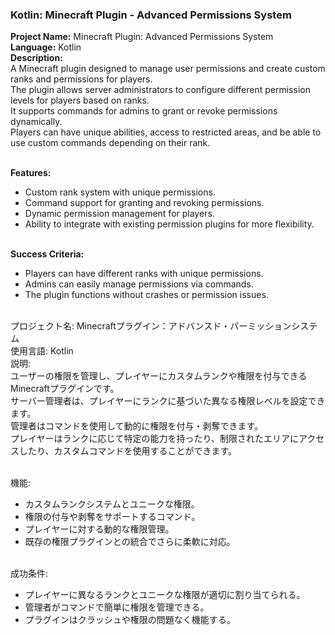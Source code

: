 ### Kotlin: Minecraft Plugin - Advanced Permissions System

**Project Name:** Minecraft Plugin: Advanced Permissions System <br>
**Language:** Kotlin <br>
**Description:** <br>
A Minecraft plugin designed to manage user permissions and create custom ranks and permissions for players. <br>
The plugin allows server administrators to configure different permission levels for players based on ranks. <br>
It supports commands for admins to grant or revoke permissions dynamically. <br>
Players can have unique abilities, access to restricted areas, and be able to use custom commands depending on their rank. <br><br>

**Features:** <br>
- Custom rank system with unique permissions. <br>
- Command support for granting and revoking permissions. <br>
- Dynamic permission management for players. <br>
- Ability to integrate with existing permission plugins for more flexibility. <br><br>

**Success Criteria:** <br>
- Players can have different ranks with unique permissions. <br>
- Admins can easily manage permissions via commands. <br>
- The plugin functions without crashes or permission issues. <br><br>

プロジェクト名: Minecraftプラグイン：アドバンスド・パーミッションシステム <br>
使用言語: Kotlin <br>
説明: <br>
ユーザーの権限を管理し、プレイヤーにカスタムランクや権限を付与できるMinecraftプラグインです。 <br>
サーバー管理者は、プレイヤーにランクに基づいた異なる権限レベルを設定できます。 <br>
管理者はコマンドを使用して動的に権限を付与・剥奪できます。 <br>
プレイヤーはランクに応じて特定の能力を持ったり、制限されたエリアにアクセスしたり、カスタムコマンドを使用することができます。 <br><br>

機能: <br>
- カスタムランクシステムとユニークな権限。 <br>
- 権限の付与や剥奪をサポートするコマンド。 <br>
- プレイヤーに対する動的な権限管理。 <br>
- 既存の権限プラグインとの統合でさらに柔軟に対応。 <br><br>

成功条件: <br>
- プレイヤーに異なるランクとユニークな権限が適切に割り当てられる。 <br>
- 管理者がコマンドで簡単に権限を管理できる。 <br>
- プラグインはクラッシュや権限の問題なく機能する。 <br><br>
